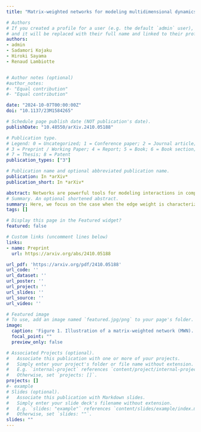 ```yaml
---
title: "Matrix-weighted networks for modeling multidimensional dynamics"

# Authors
# If you created a profile for a user (e.g. the default `admin` user), write the username (folder name) here 
# and it will be replaced with their full name and linked to their profile.
authors:
- admin
- Sadamori Kojaku
- Hiroki Sayama
- Renaud Lambiotte


# Author notes (optional)
#author_notes:
#- "Equal contribution"
#- "Equal contribution"

date: "2024-10-07T00:00:00Z"
doi: "10.1137/23M1584265"

# Schedule page publish date (NOT publication's date).
publishDate: "10.48550/arXiv.2410.05188"

# Publication type.
# Legend: 0 = Uncategorized; 1 = Conference paper; 2 = Journal article;
# 3 = Preprint / Working Paper; 4 = Report; 5 = Book; 6 = Book section;
# 7 = Thesis; 8 = Patent
publication_types: ["3"]

# Publication name and optional abbreviated publication name.
publication: In *arXiv*
publication_short: In *arXiv*

abstract: Networks are powerful tools for modeling interactions in complex systems. While traditional networks use scalar edge weights, many real-world systems involve multidimensional interactions. For example, in social networks, individuals often have multiple interconnected opinions that can affect different opinions of other individuals, which can be better characterized by matrices. We propose a novel, general framework for modeling such multidimensional interacting dynamics: matrix-weighted networks (MWNs). We present the mathematical foundations of MWNs and examine consensus dynamics and random walks within this context. Our results reveal that the coherence of MWNs gives rise to non-trivial steady states that generalize the notions of communities and structural balance in traditional networks.
# Summary. An optional shortened abstract.
summary: Here, we focus on the case when the edge weight is characterized by a matrix, and investigate both structural and dynamical properties of the matrix-weighted networks (MWNs). Building on concepts from signed and complex-weighted graphs, we introduce the notion of coherence, and illustrate the implication of dynamics. 
tags: []

# Display this page in the Featured widget?
featured: false

# Custom links (uncomment lines below)
links:
- name: Preprint
  url: https://arxiv.org/abs/2410.05188

url_pdf: 'https://arxiv.org/pdf/2410.05188'
url_code: ''
url_dataset: ''
url_poster: ''
url_project: ''
url_slides: ''
url_source: ''
url_video: ''

# Featured image
# To use, add an image named `featured.jpg/png` to your page's folder. 
image:
  caption: 'Figure 1. Illustration of a matrix-weighted network (MWN).'
  focal_point: ""
  preview_only: false

# Associated Projects (optional).
#   Associate this publication with one or more of your projects.
#   Simply enter your project's folder or file name without extension.
#   E.g. `internal-project` references `content/project/internal-project/index.md`.
#   Otherwise, set `projects: []`.
projects: []
#- example
# Slides (optional).
#   Associate this publication with Markdown slides.
#   Simply enter your slide deck's filename without extension.
#   E.g. `slides: "example"` references `content/slides/example/index.md`.
#   Otherwise, set `slides: ""`.
slides: ""
---
```

